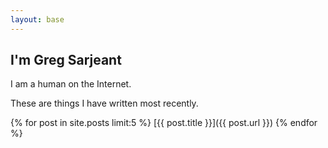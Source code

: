 ```yaml
---
layout: base
---
```

## I'm Greg Sarjeant

I am a human on the Internet.

These are things I have written most recently.
    
{% for post in site.posts limit:5 %}
  [{{ post.title }}]({{ post.url }})
{% endfor %}
